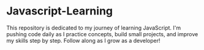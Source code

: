 # Javascript-Learning
This repository is dedicated to my journey of learning JavaScript. I'm pushing code daily as I practice concepts, build small projects, and improve my skills step by step. Follow along as I grow as a developer!
